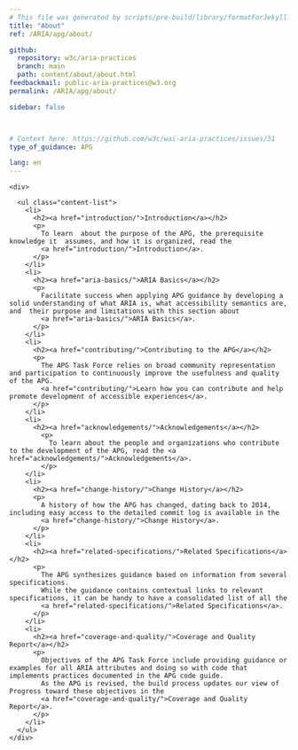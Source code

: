 ```yaml
---
# This file was generated by scripts/pre-build/library/formatForJekyll.js
title: "About"
ref: /ARIA/apg/about/

github:
  repository: w3c/aria-practices
  branch: main
  path: content/about/about.html
feedbackmail: public-aria-practices@w3.org
permalink: /ARIA/apg/about/

sidebar: false



# Context here: https://github.com/w3c/wai-aria-practices/issues/31
type_of_guidance: APG

lang: en
---
```

<meta charset="UTF-8" />
<meta content="width=device-width, initial-scale=1.0" name="viewport" />
<title>About</title>

<script src="../../../content-assets/wai-aria-practices/shared/js/highlight.pack.js"></script>
<script src="../../../content-assets/wai-aria-practices/shared/js/app.js"></script>
<script src="../../../content-assets/wai-aria-practices/shared/js/skipto.js"></script>


<link 
  rel="stylesheet"
  href="{{ '/content-assets/wai-aria-practices/styles.css' | relative_url }}"
>
<!-- Code highlighting styles -->
<link 
  rel="stylesheet"
  href="{{ '/content-assets/wai-aria-practices/shared/css/github.css' | relative_url }}"
>


<script>
    const parentPage = window.location.pathname.match(
      /\/(patterns|practices|about)\//
    )?.[1];
    if (parentPage) {
      const parentHref = 'a[href*="' + parentPage + '"]';
      document.querySelector(parentHref).classList.add('active');
    }
  </script>
<div>

    <div>
      
      <ul class="content-list">
        <li>
          <h2><a href="introduction/">Introduction</a></h2>
          <p>
            To learn  about the purpose of the APG, the prerequisite knowledge it  assumes, and how it is organized, read the
            <a href="introduction/">Introduction</a>.
          </p>
        </li>
        <li>
          <h2><a href="aria-basics/">ARIA Basics</a></h2>
          <p>
            Facilitate success when applying APG guidance by developing a solid understanding of what ARIA is, what accessibility semantics are, and  their purpose and limitations with this section about
            <a href="aria-basics/">ARIA Basics</a>.
          </p>
        </li>
        <li>
          <h2><a href="contributing/">Contributing to the APG</a></h2>
          <p>
            The APG Task Force relies on broad community representation and participation to continuously improve the usefulness and quality of the APG.
            <a href="contributing/">Learn how you can contribute and help promote development of accessible experiences</a>.
          </p>
        </li>
        <li>
          <h2><a href="acknowledgements/">Acknowledgements</a></h2>
            <p>
              To learn about the people and organizations who contribute to the development of the APG, read the <a href="acknowledgements/">Acknowledgements</a>.
            </p>
        </li>
        <li>
          <h2><a href="change-history/">Change History</a></h2>
          <p>
            A history of how the APG has changed, dating back to 2014, including easy access to the detailed commit log is available in the
            <a href="change-history/">Change History</a>.
          </p>
        </li>
        <li>
          <h2><a href="related-specifications/">Related Specifications</a></h2>
          <p>
            The APG synthesizes guidance based on information from several specifications.
            While the guidance contains contextual links to relevant specifications, it can be handy to have a consolidated list of all the
            <a href="related-specifications/">Related Specifications</a>.
          </p>
        </li>
        <li>
          <h2><a href="coverage-and-quality/">Coverage and Quality Report</a></h2>
          <p>
            Objectives of the APG Task Force include providing guidance or examples for all ARIA attributes and doing so with code that implements practices documented in the APG code guide.
            As the APG is revised, the build process updates our view of Progress toward these objectives in the
            <a href="coverage-and-quality/">Coverage and Quality Report</a>.
          </p>
        </li>
      </ul>
    </div>
  
</div>
<script 
  src="{{ '/content-assets/wai-aria-practices/shared/js/skipto.js' | relative_url }}"
></script>
